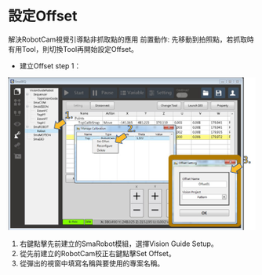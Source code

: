 # 設定Offset

解決RobotCam視覺引導點非抓取點的應用 前置動作: 先移動到拍照點，若抓取時有用Tool，則切換Tool再開始設定Offset。

* 建立Offset step 1：

![&#x5EFA;&#x7ACB;Offset&#x6D41;&#x7A0B;step 1](../../../.gitbook/assets/jian-li-offset1.jpg)

1. 右鍵點擊先前建立的SmaRobot模組，選擇Vision Guide Setup。
2. 從先前建立的RobotCam校正右鍵點擊Set Offset。
3. 從彈出的視窗中填寫名稱與要使用的專案名稱。

